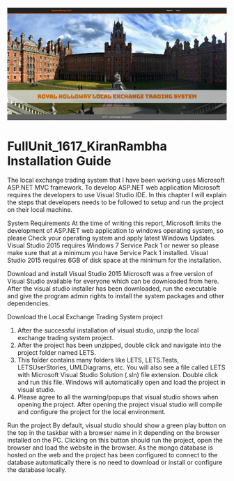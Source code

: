 ![Royal Holloway Local Exchange Trading System](/readmeimages/home.png?raw=true "Royal Holloway Local Exchange Trading System")

# FullUnit_1617_KiranRambha Installation Guide
The local exchange trading system that I have been working uses Microsoft ASP.NET MVC framework. To develop ASP.NET web application Microsoft requires the developers to use Visual Studio IDE. In this chapter I will explain the steps that developers needs to be followed to setup and run the project on their local machine.

System Requirements
At the time of writing this report, Microsoft limits the development of ASP.NET web application to windows operating system, so please Check your operating system and apply latest Windows Updates. 
Visual Studio 2015 requires Windows 7 Service Pack 1 or newer so please make sure that at a minimum you have Service Pack 1 installed.
Visual Studio 2015 requires 6GB of disk space at the minimum for the installation.

Download and install Visual Studio 2015
Microsoft was a free version of Visual Studio available for everyone which can be downloaded from here.
After the visual studio installer has been downloaded, run the executable and give the program admin rights to install the system packages and other dependencies.

Download the Local Exchange Trading System project
1.	After the successful installation of visual studio, unzip the local exchange trading system project.
2.	After the project has been unzipped, double click and navigate into the project folder named LETS.
3.	This folder contains many folders like LETS, LETS.Tests, LETSUserStories, UMLDiagrams, etc. You will also see a file called LETS with Microsoft Visual Studio Solution (.sln) file extension. Double click and run this file. Windows will automatically open and load the project in visual studio.
4.	Please agree to all the warning/popups that visual studio shows when opening the project. After opening the project visual studio will compile and configure the project for the local environment.

Run the project
By default, visual studio should show a green play button on the top in the taskbar with a browser name in it depending on the browser installed on the PC. Clicking on this button should run the project, open the browser and load the website in the browser. As the mongo database is hosted on the web and the project has been configured to connect to the database automatically there is no need to download or install or configure the database locally.
